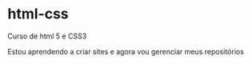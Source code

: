 # html-css
 Curso de html 5 e CSS3

Estou aprendendo a criar sites e agora vou gerenciar meus repositórios